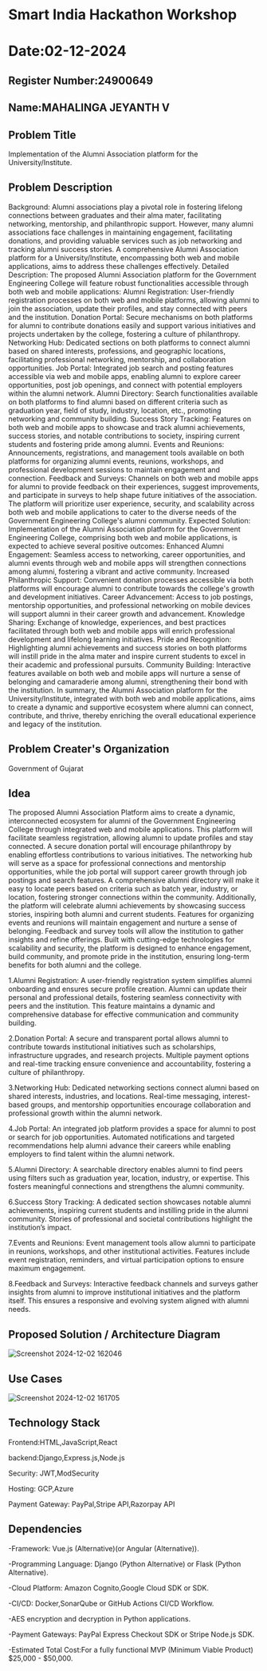 # Smart India Hackathon Workshop
# Date:02-12-2024
## Register Number:24900649
## Name:MAHALINGA JEYANTH V
## Problem Title
Implementation of the Alumni Association platform for the University/Institute.
## Problem Description
Background: Alumni associations play a pivotal role in fostering lifelong connections between graduates and their alma mater, facilitating networking, mentorship, and philanthropic support. However, many alumni associations face challenges in maintaining engagement, facilitating donations, and providing valuable services such as job networking and tracking alumni success stories. A comprehensive Alumni Association platform for a University/Institute, encompassing both web and mobile applications, aims to address these challenges effectively. Detailed Description: The proposed Alumni Association platform for the Government Engineering College will feature robust functionalities accessible through both web and mobile applications: Alumni Registration: User-friendly registration processes on both web and mobile platforms, allowing alumni to join the association, update their profiles, and stay connected with peers and the institution. Donation Portal: Secure mechanisms on both platforms for alumni to contribute donations easily and support various initiatives and projects undertaken by the college, fostering a culture of philanthropy. Networking Hub: Dedicated sections on both platforms to connect alumni based on shared interests, professions, and geographic locations, facilitating professional networking, mentorship, and collaboration opportunities. Job Portal: Integrated job search and posting features accessible via web and mobile apps, enabling alumni to explore career opportunities, post job openings, and connect with potential employers within the alumni network. Alumni Directory: Search functionalities available on both platforms to find alumni based on different criteria such as graduation year, field of study, industry, location, etc., promoting networking and community building. Success Story Tracking: Features on both web and mobile apps to showcase and track alumni achievements, success stories, and notable contributions to society, inspiring current students and fostering pride among alumni. Events and Reunions: Announcements, registrations, and management tools available on both platforms for organizing alumni events, reunions, workshops, and professional development sessions to maintain engagement and connection. Feedback and Surveys: Channels on both web and mobile apps for alumni to provide feedback on their experiences, suggest improvements, and participate in surveys to help shape future initiatives of the association. The platform will prioritize user experience, security, and scalability across both web and mobile applications to cater to the diverse needs of the Government Engineering College's alumni community. Expected Solution: Implementation of the Alumni Association platform for the Government Engineering College, comprising both web and mobile applications, is expected to achieve several positive outcomes: Enhanced Alumni Engagement: Seamless access to networking, career opportunities, and alumni events through web and mobile apps will strengthen connections among alumni, fostering a vibrant and active community. Increased Philanthropic Support: Convenient donation processes accessible via both platforms will encourage alumni to contribute towards the college's growth and development initiatives. Career Advancement: Access to job postings, mentorship opportunities, and professional networking on mobile devices will support alumni in their career growth and advancement. Knowledge Sharing: Exchange of knowledge, experiences, and best practices facilitated through both web and mobile apps will enrich professional development and lifelong learning initiatives. Pride and Recognition: Highlighting alumni achievements and success stories on both platforms will instill pride in the alma mater and inspire current students to excel in their academic and professional pursuits. Community Building: Interactive features available on both web and mobile apps will nurture a sense of belonging and camaraderie among alumni, strengthening their bond with the institution. In summary, the Alumni Association platform for the University/Institute, integrated with both web and mobile applications, aims to create a dynamic and supportive ecosystem where alumni can connect, contribute, and thrive, thereby enriching the overall educational experience and legacy of the institution.
## Problem Creater's Organization
Government of Gujarat

## Idea
The proposed Alumni Association Platform aims to create a dynamic, interconnected ecosystem for alumni of the Government Engineering College through integrated web and mobile applications. This platform will facilitate seamless registration, allowing alumni to update profiles and stay connected. A secure donation portal will encourage philanthropy by enabling effortless contributions to various initiatives. The networking hub will serve as a space for professional connections and mentorship opportunities, while the job portal will support career growth through job postings and search features. A comprehensive alumni directory will make it easy to locate peers based on criteria such as batch year, industry, or location, fostering stronger connections within the community. Additionally, the platform will celebrate alumni achievements by showcasing success stories, inspiring both alumni and current students. Features for organizing events and reunions will maintain engagement and nurture a sense of belonging. Feedback and survey tools will allow the institution to gather insights and refine offerings. Built with cutting-edge technologies for scalability and security, the platform is designed to enhance engagement, build community, and promote pride in the institution, ensuring long-term benefits for both alumni and the college.

1.Alumni Registration: A user-friendly registration system simplifies alumni onboarding and ensures secure profile creation. Alumni can update their personal and professional details, fostering seamless connectivity with peers and the institution. This feature maintains a dynamic and comprehensive database for effective communication and community building.

2.Donation Portal: A secure and transparent portal allows alumni to contribute towards institutional initiatives such as scholarships, infrastructure upgrades, and research projects. Multiple payment options and real-time tracking ensure convenience and accountability, fostering a culture of philanthropy.

3.Networking Hub: Dedicated networking sections connect alumni based on shared interests, industries, and locations. Real-time messaging, interest-based groups, and mentorship opportunities encourage collaboration and professional growth within the alumni network.

4.Job Portal: An integrated job platform provides a space for alumni to post or search for job opportunities. Automated notifications and targeted recommendations help alumni advance their careers while enabling employers to find talent within the alumni network.

5.Alumni Directory: A searchable directory enables alumni to find peers using filters such as graduation year, location, industry, or expertise. This fosters meaningful connections and strengthens the alumni community.

6.Success Story Tracking: A dedicated section showcases notable alumni achievements, inspiring current students and instilling pride in the alumni community. Stories of professional and societal contributions highlight the institution’s impact.

7.Events and Reunions: Event management tools allow alumni to participate in reunions, workshops, and other institutional activities. Features include event registration, reminders, and virtual participation options to ensure maximum engagement.

8.Feedback and Surveys: Interactive feedback channels and surveys gather insights from alumni to improve institutional initiatives and the platform itself. This ensures a responsive and evolving system aligned with alumni needs.

## Proposed Solution / Architecture Diagram
![Screenshot 2024-12-02 162046](https://github.com/user-attachments/assets/1f5fe0aa-8a2d-4f76-a0e8-d366c29ba798)


## Use Cases
![Screenshot 2024-12-02 161705](https://github.com/user-attachments/assets/d4abf341-75c1-4d3d-a83c-a76027a30ce1)


## Technology Stack
Frontend:HTML,JavaScript,React

backend:Django,Express.js,Node.js

Security: JWT,ModSecurity

Hosting: GCP,Azure

Payment Gateway: PayPal,Stripe API,Razorpay API

## Dependencies
-Framework: Vue.js (Alternative)(or Angular (Alternative)).

-Programming Language: Django (Python Alternative) or Flask (Python Alternative).

-Cloud Platform: Amazon Cognito,Google Cloud SDK or SDK.

-CI/CD: Docker,SonarQube or GitHub Actions CI/CD Workflow.

-AES encryption and decryption in Python applications.

-Payment Gateways: PayPal Express Checkout SDK or Stripe Node.js SDK.

-Estimated Total Cost:For a fully functional MVP (Minimum Viable Product) $25,000 - $50,000.

